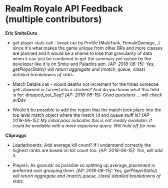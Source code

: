 
# Realm Royale API Feedback (multiple contributors)
**Eric SmiteGuru**

- get player stats call - break out by Profile (MaleTank, FemaleDamage,..) since it's what makes the game unique from other BRs and more classes are planned and it would be a shame to lose that granularity of data when it can just be combined to get the summary per queue by the developer like it is on Smite and Paladins atm. <i>[AP: 2018-06-15]: Yes, getPlayerStats() will return aggregate and (match_queue, class) detailed breakdowns of stats.</i>

- Match Details call - would deaths not increment for the times someone gets downed or turned into a chicken? And do you know what this field is for: dropped_out_flag?  <i>[AP: 2018-06-15]: Good questions ... will check w/Dev</i>

- Would it be possible to add the region that the match took place into the top level match object where the match_id and queue stuff is?  <i>[AP: 2018-06-15]:  My initial pass indicates this is not readily available.  It could be available with a more expensive query.  Will hold off for now.</i>

**CSpraggs**

- Leaderboards:  Add average kill count? If I understand correctly the highest ranks are based on kill count too.  <i>[AP: 2018-06-15]: Yes, will add it.</i>

- Players: As granular as possible so splitting up average_placement is preferred over grouping them.  <i>[AP: 2018-06-15]: Yes, getPlayerStats() will return aggregate and (match_queue, class) detailed breakdowns of stats.</i>
